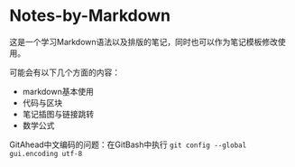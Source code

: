 # Notes-by-Markdown
这是一个学习Markdown语法以及排版的笔记，同时也可以作为笔记模板修改使用。

可能会有以下几个方面的内容：
- markdown基本使用
- 代码与区块
- 笔记插图与链接跳转
- 数学公式

GitAhead中文编码的问题：在GitBash中执行
`git config --global gui.encoding utf-8`

